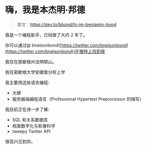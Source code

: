 # 嗨，我是本杰明·邦德

> 原文：<https://dev.to/bbond/hi-im-benjamin-bond>

我是一个编程新手，已经做了大约 2 年了。

你可以通过@ bnelsonbond([https://twitter.com/bnelsonbond](https://twitter.com/bnelsonbond))在推特上找到我

我住在密歇根州法明顿山。

我在密歇根大学安娜堡分校上学

我主要用这些语言编程:

*   大蟒
*   服务器端编程语言（Professional Hypertext Preprocessor 的缩写）

我目前正在进一步了解:

*   SQL 和关系数据库
*   档案数字化与影像科学
*   tweepy Twitter API

很高兴见到你。